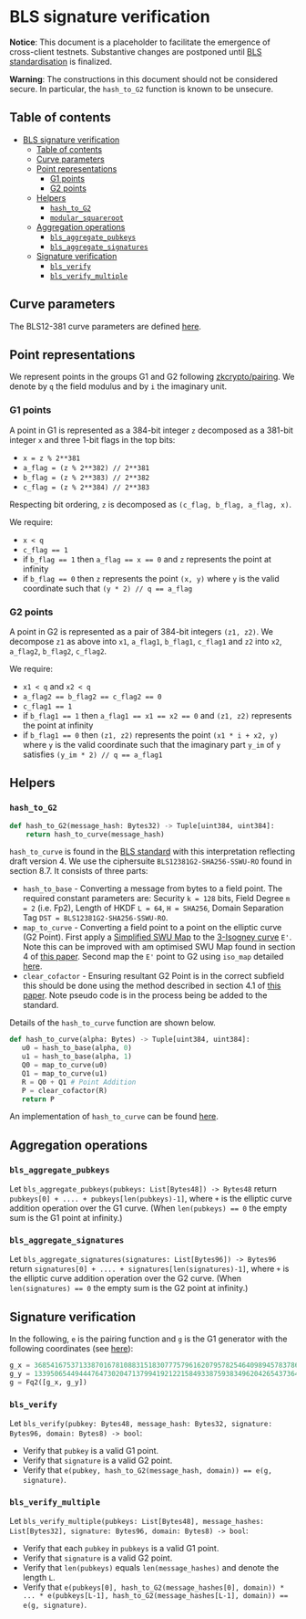 # BLS signature verification

**Notice**: This document is a placeholder to facilitate the emergence of cross-client testnets. Substantive changes are postponed until [BLS standardisation](https://github.com/pairingwg/bls_standard) is finalized.

**Warning**: The constructions in this document should not be considered secure. In particular, the `hash_to_G2` function is known to be unsecure.

## Table of contents
<!-- TOC -->

- [BLS signature verification](#bls-signature-verification)
    - [Table of contents](#table-of-contents)
    - [Curve parameters](#curve-parameters)
    - [Point representations](#point-representations)
        - [G1 points](#g1-points)
        - [G2 points](#g2-points)
    - [Helpers](#helpers)
        - [`hash_to_G2`](#hash_to_g2)
        - [`modular_squareroot`](#modular_squareroot)
    - [Aggregation operations](#aggregation-operations)
        - [`bls_aggregate_pubkeys`](#bls_aggregate_pubkeys)
        - [`bls_aggregate_signatures`](#bls_aggregate_signatures)
    - [Signature verification](#signature-verification)
        - [`bls_verify`](#bls_verify)
        - [`bls_verify_multiple`](#bls_verify_multiple)

<!-- /TOC -->

## Curve parameters

The BLS12-381 curve parameters are defined [here](https://z.cash/blog/new-snark-curve).

## Point representations

We represent points in the groups G1 and G2 following [zkcrypto/pairing](https://github.com/zkcrypto/pairing/tree/master/src/bls12_381). We denote by `q` the field modulus and by `i` the imaginary unit.

### G1 points

A point in G1 is represented as a 384-bit integer `z` decomposed as a 381-bit integer `x` and three 1-bit flags in the top bits:

* `x = z % 2**381`
* `a_flag = (z % 2**382) // 2**381`
* `b_flag = (z % 2**383) // 2**382`
* `c_flag = (z % 2**384) // 2**383`

Respecting bit ordering, `z` is decomposed as `(c_flag, b_flag, a_flag, x)`.

We require:

* `x < q`
* `c_flag == 1`
* if `b_flag == 1` then `a_flag == x == 0` and `z` represents the point at infinity
* if `b_flag == 0` then `z` represents the point `(x, y)` where `y` is the valid coordinate such that `(y * 2) // q == a_flag`

### G2 points

A point in G2 is represented as a pair of 384-bit integers `(z1, z2)`. We decompose `z1` as above into `x1`, `a_flag1`, `b_flag1`, `c_flag1` and `z2` into `x2`, `a_flag2`, `b_flag2`, `c_flag2`.

We require:

* `x1 < q` and `x2 < q`
* `a_flag2 == b_flag2 == c_flag2 == 0`
* `c_flag1 == 1`
* if `b_flag1 == 1` then `a_flag1 == x1 == x2 == 0` and `(z1, z2)` represents the point at infinity
* if `b_flag1 == 0` then `(z1, z2)` represents the point `(x1 * i + x2, y)` where `y` is the valid coordinate such that the imaginary part `y_im` of `y` satisfies `(y_im * 2) // q == a_flag1`

## Helpers

### `hash_to_G2`

```python
def hash_to_G2(message_hash: Bytes32) -> Tuple[uint384, uint384]:
    return hash_to_curve(message_hash)
```

`hash_to_curve` is found in the [BLS standard](https://tools.ietf.org/html/draft-irtf-cfrg-hash-to-curve) with this interpretation reflecting draft version 4. We use the ciphersuite `BLS12381G2-SHA256-SSWU-RO` found in section 8.7. It consists of three parts:

* `hash_to_base` - Converting a message from bytes to a field point. The required constant parameters are: Security `k = 128` bits, Field Degree `m = 2` (i.e. Fp2), Length of HKDF `L = 64`, `H = SHA256`, Domain Separation Tag `DST = BLS12381G2-SHA256-SSWU-RO`.
* `map_to_curve` - Converting a field point to a point on the elliptic curve (G2 Point). First apply a [Simplified SWU Map](https://tools.ietf.org/html/draft-irtf-cfrg-hash-to-curve-04#section-6.9.2) to the [3-Isogney curve](https://tools.ietf.org/html/draft-irtf-cfrg-hash-to-curve-04#section-8.7) `E'`. Note this can be improved with am optimised SWU Map found in section 4 of [this paper](https://eprint.iacr.org/2019/403.pdf). Second map the `E'` point to G2 using `iso_map` detailed [here](https://tools.ietf.org/html/draft-irtf-cfrg-hash-to-curve-04#appendix-C.2).
* `clear_cofactor` - Ensuring resultant G2 Point is in the correct subfield this should be done using the method described in section 4.1 of [this paper](https://eprint.iacr.org/2017/419). Note pseudo code is in the process being be added to the standard.

Details of the `hash_to_curve` function are shown below.

```python
def hash_to_curve(alpha: Bytes) -> Tuple[uint384, uint384]:
   u0 = hash_to_base(alpha, 0)
   u1 = hash_to_base(alpha, 1)
   Q0 = map_to_curve(u0)
   Q1 = map_to_curve(u1)
   R = Q0 + Q1 # Point Addition
   P = clear_cofactor(R)
   return P
 ```

 An implementation of `hash_to_curve` can be found [here](https://github.com/kwantam/bls_sigs_ref/blob/d82335835cfddd9b9e7f30b99d2dab653d2c3a14/python-impl/opt_swu_g2.py#L130).

## Aggregation operations

### `bls_aggregate_pubkeys`

Let `bls_aggregate_pubkeys(pubkeys: List[Bytes48]) -> Bytes48` return `pubkeys[0] + .... + pubkeys[len(pubkeys)-1]`, where `+` is the elliptic curve addition operation over the G1 curve. (When `len(pubkeys) == 0` the empty sum is the G1 point at infinity.)

### `bls_aggregate_signatures`

Let `bls_aggregate_signatures(signatures: List[Bytes96]) -> Bytes96` return `signatures[0] + .... + signatures[len(signatures)-1]`, where `+` is the elliptic curve addition operation over the G2 curve. (When `len(signatures) == 0` the empty sum is the G2 point at infinity.)

## Signature verification

In the following, `e` is the pairing function and `g` is the G1 generator with the following coordinates (see [here](https://github.com/zkcrypto/pairing/tree/master/src/bls12_381#g1)):

```python
g_x = 3685416753713387016781088315183077757961620795782546409894578378688607592378376318836054947676345821548104185464507
g_y = 1339506544944476473020471379941921221584933875938349620426543736416511423956333506472724655353366534992391756441569
g = Fq2([g_x, g_y])
```

### `bls_verify`

Let `bls_verify(pubkey: Bytes48, message_hash: Bytes32, signature: Bytes96, domain: Bytes8) -> bool`:

* Verify that `pubkey` is a valid G1 point.
* Verify that `signature` is a valid G2 point.
* Verify that `e(pubkey, hash_to_G2(message_hash, domain)) == e(g, signature)`.

### `bls_verify_multiple`

Let `bls_verify_multiple(pubkeys: List[Bytes48], message_hashes: List[Bytes32], signature: Bytes96, domain: Bytes8) -> bool`:

* Verify that each `pubkey` in `pubkeys` is a valid G1 point.
* Verify that `signature` is a valid G2 point.
* Verify that `len(pubkeys)` equals `len(message_hashes)` and denote the length `L`.
* Verify that `e(pubkeys[0], hash_to_G2(message_hashes[0], domain)) * ... * e(pubkeys[L-1], hash_to_G2(message_hashes[L-1], domain)) == e(g, signature)`.
